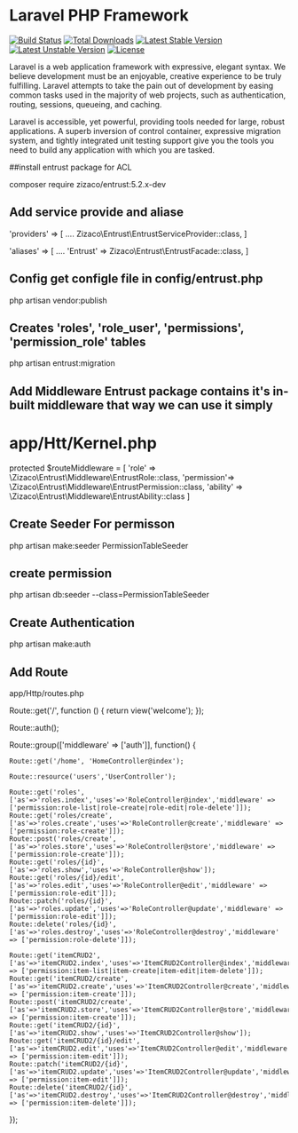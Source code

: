 # Laravel PHP Framework

[![Build Status](https://travis-ci.org/laravel/framework.svg)](https://travis-ci.org/laravel/framework)
[![Total Downloads](https://poser.pugx.org/laravel/framework/d/total.svg)](https://packagist.org/packages/laravel/framework)
[![Latest Stable Version](https://poser.pugx.org/laravel/framework/v/stable.svg)](https://packagist.org/packages/laravel/framework)
[![Latest Unstable Version](https://poser.pugx.org/laravel/framework/v/unstable.svg)](https://packagist.org/packages/laravel/framework)
[![License](https://poser.pugx.org/laravel/framework/license.svg)](https://packagist.org/packages/laravel/framework)

Laravel is a web application framework with expressive, elegant syntax. We believe development must be an enjoyable, creative experience to be truly fulfilling. Laravel attempts to take the pain out of development by easing common tasks used in the majority of web projects, such as authentication, routing, sessions, queueing, and caching.

Laravel is accessible, yet powerful, providing tools needed for large, robust applications. A superb inversion of control container, expressive migration system, and tightly integrated unit testing support give you the tools you need to build any application with which you are tasked.

##install entrust package for ACL

composer require zizaco/entrust:5.2.x-dev

## Add service provide and aliase
'providers' => [
    ....
    Zizaco\Entrust\EntrustServiceProvider::class,
]

'aliases' => [
    ....
    'Entrust' => Zizaco\Entrust\EntrustFacade::class,
]

## Config get configle file in config/entrust.php

php artisan vendor:publish 

## Creates 'roles', 'role_user', 'permissions', 'permission_role' tables

php artisan entrust:migration


## Add Middleware Entrust package contains it's in-built middleware that way we can use it simply

# app/Htt/Kernel.php

protected $routeMiddleware = [
    'role' => \Zizaco\Entrust\Middleware\EntrustRole::class,
    'permission'=> \Zizaco\Entrust\Middleware\EntrustPermission::class,
    'ability' => \Zizaco\Entrust\Middleware\EntrustAbility::class
]

## Create Seeder For permisson

php artisan make:seeder PermissionTableSeeder


## create permission

php artisan db:seeder --class=PermissionTableSeeder

## Create Authentication

php artisan make:auth

## Add Route

app/Http/routes.php

Route::get('/', function () {
    return view('welcome');
});

Route::auth();

Route::group(['middleware' => ['auth']], function() {

	Route::get('/home', 'HomeController@index');

	Route::resource('users','UserController');

	Route::get('roles',['as'=>'roles.index','uses'=>'RoleController@index','middleware' => ['permission:role-list|role-create|role-edit|role-delete']]);
	Route::get('roles/create',['as'=>'roles.create','uses'=>'RoleController@create','middleware' => ['permission:role-create']]);
	Route::post('roles/create',['as'=>'roles.store','uses'=>'RoleController@store','middleware' => ['permission:role-create']]);
	Route::get('roles/{id}',['as'=>'roles.show','uses'=>'RoleController@show']);
	Route::get('roles/{id}/edit',['as'=>'roles.edit','uses'=>'RoleController@edit','middleware' => ['permission:role-edit']]);
	Route::patch('roles/{id}',['as'=>'roles.update','uses'=>'RoleController@update','middleware' => ['permission:role-edit']]);
	Route::delete('roles/{id}',['as'=>'roles.destroy','uses'=>'RoleController@destroy','middleware' => ['permission:role-delete']]);

	Route::get('itemCRUD2',['as'=>'itemCRUD2.index','uses'=>'ItemCRUD2Controller@index','middleware' => ['permission:item-list|item-create|item-edit|item-delete']]);
	Route::get('itemCRUD2/create',['as'=>'itemCRUD2.create','uses'=>'ItemCRUD2Controller@create','middleware' => ['permission:item-create']]);
	Route::post('itemCRUD2/create',['as'=>'itemCRUD2.store','uses'=>'ItemCRUD2Controller@store','middleware' => ['permission:item-create']]);
	Route::get('itemCRUD2/{id}',['as'=>'itemCRUD2.show','uses'=>'ItemCRUD2Controller@show']);
	Route::get('itemCRUD2/{id}/edit',['as'=>'itemCRUD2.edit','uses'=>'ItemCRUD2Controller@edit','middleware' => ['permission:item-edit']]);
	Route::patch('itemCRUD2/{id}',['as'=>'itemCRUD2.update','uses'=>'ItemCRUD2Controller@update','middleware' => ['permission:item-edit']]);
	Route::delete('itemCRUD2/{id}',['as'=>'itemCRUD2.destroy','uses'=>'ItemCRUD2Controller@destroy','middleware' => ['permission:item-delete']]);
});
